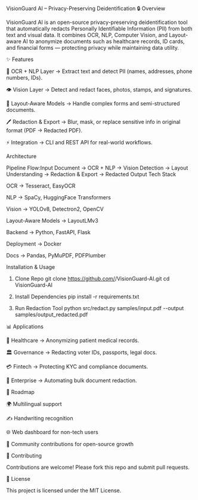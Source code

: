VisionGuard AI – Privacy-Preserving Deidentification
🔒 Overview

VisionGuard AI is an open-source privacy-preserving deidentification tool that automatically redacts Personally Identifiable Information (PII) from both text and visual data.
It combines OCR, NLP, Computer Vision, and Layout-aware AI to anonymize documents such as healthcare records, ID cards, and financial forms — protecting privacy while maintaining data utility.

✨ Features

📄 OCR + NLP Layer → Extract text and detect PII (names, addresses, phone numbers, IDs).

👁 Vision Layer → Detect and redact faces, photos, stamps, and signatures.

📑 Layout-Aware Models → Handle complex forms and semi-structured documents.

🖊 Redaction & Export → Blur, mask, or replace sensitive info in original format (PDF → Redacted PDF).

⚡ Integration → CLI and REST API for real-world workflows.


Architecture

Pipeline Flow:Input Document → OCR + NLP → Vision Detection → Layout Understanding → Redaction & Export → Redacted Output
Tech Stack

OCR → Tesseract, EasyOCR

NLP → SpaCy, HuggingFace Transformers

Vision → YOLOv8, Detectron2, OpenCV

Layout-Aware Models → LayoutLMv3

Backend → Python, FastAPI, Flask

Deployment → Docker

Docs → Pandas, PyMuPDF, PDFPlumber


Installation & Usage
1. Clone Repo
git clone https://github.com/<your-username>/VisionGuard-AI.git
cd VisionGuard-AI

2. Install Dependencies
pip install -r requirements.txt

3. Run Redaction Tool
python src/redact.py samples/input.pdf --output samples/output_redacted.pdf

📊 Applications

🏥 Healthcare → Anonymizing patient medical records.

🏛 Governance → Redacting voter IDs, passports, legal docs.

💳 Fintech → Protecting KYC and compliance documents.

🏢 Enterprise → Automating bulk document redaction.

🔮 Roadmap

🌍 Multilingual support

✍️ Handwriting recognition

🌐 Web dashboard for non-tech users

🤝 Community contributions for open-source growth

🤝 Contributing

Contributions are welcome! Please fork this repo and submit pull requests.

📜 License

This project is licensed under the MIT License.

